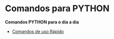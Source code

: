 # Comandos para PYTHON

**Comandos PYTHON para o dia a dia**

- [Comandos de uso Rápido](https://github.com/ricardopssouza1/Python/blob/master/COMANDOS/DeUsoRapido.py)
